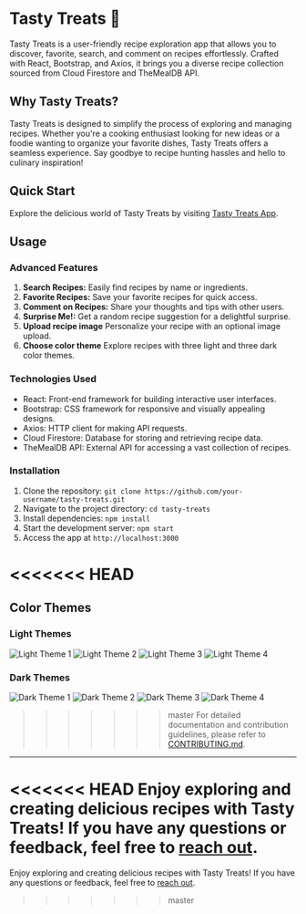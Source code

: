 # Tasty Treats 🍴

Tasty Treats is a user-friendly recipe exploration app that allows you to discover, favorite, search, and comment on recipes effortlessly. Crafted with React, Bootstrap, and Axios, it brings you a diverse recipe collection sourced from Cloud Firestore and TheMealDB API.

## Why Tasty Treats?

Tasty Treats is designed to simplify the process of exploring and managing recipes. Whether you're a cooking enthusiast looking for new ideas or a foodie wanting to organize your favorite dishes, Tasty Treats offers a seamless experience. Say goodbye to recipe hunting hassles and hello to culinary inspiration!

## Quick Start

Explore the delicious world of Tasty Treats by visiting [Tasty Treats App](https://tasty-treats-site.web.app/).

## Usage

### Advanced Features

1. **Search Recipes:** Easily find recipes by name or ingredients.
2. **Favorite Recipes:** Save your favorite recipes for quick access.
3. **Comment on Recipes:** Share your thoughts and tips with other users.
4. **Surprise Me!:** Get a random recipe suggestion for a delightful surprise.
5. **Upload recipe image** Personalize your recipe with an optional image upload.
6. **Choose color theme** Explore recipes with three light and three dark color themes.

### Technologies Used

- React: Front-end framework for building interactive user interfaces.
- Bootstrap: CSS framework for responsive and visually appealing designs.
- Axios: HTTP client for making API requests.
- Cloud Firestore: Database for storing and retrieving recipe data.
- TheMealDB API: External API for accessing a vast collection of recipes.

### Installation

1. Clone the repository: `git clone https://github.com/your-username/tasty-treats.git`
2. Navigate to the project directory: `cd tasty-treats`
3. Install dependencies: `npm install`
4. Start the development server: `npm start`
5. Access the app at `http://localhost:3000`

<<<<<<< HEAD
=======
## Color Themes

### Light Themes
![Light Theme 1](/screenshots/tastyTreatsLight1.png "Light Theme 1")
![Light Theme 2](/screenshots/tastyTreatsLight2.png "Light Theme 2")
![Light Theme 3](/screenshots/tastyTreatsLight3.png "Light Theme 3")
![Light Theme 4](/screenshots/tastyTreatsLight4.png "Light Theme 4")

### Dark Themes
![Dark Theme 1](/screenshots/tastyTreatsDark1.png "Dark Theme 1")
![Dark Theme 2](/screenshots/tastyTreatsDark2.png "Dark Theme 2")
![Dark Theme 3](/screenshots/tastyTreatsDark3.png "Dark Theme 3")
![Dark Theme 4](/screenshots/tastyTreatsDark4.png "Dark Theme 4")

>>>>>>> master
For detailed documentation and contribution guidelines, please refer to [CONTRIBUTING.md](CONTRIBUTING.md).

---

<<<<<<< HEAD
Enjoy exploring and creating delicious recipes with Tasty Treats! If you have any questions or feedback, feel free to [reach out](mailto:elenashatalova.it@gmail.com).
=======
Enjoy exploring and creating delicious recipes with Tasty Treats! If you have any questions or feedback, feel free to [reach out](mailto:elenashatalova.it@gmail.com).
>>>>>>> master
